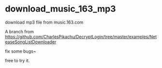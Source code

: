 # download_music_163_mp3
download mp3 file from music.163.com

A branch from https://github.com/CharlesPikachu/DecryptLogin/tree/master/examples/NeteaseSongListDownloader

fix some bugs~

free to try it.
